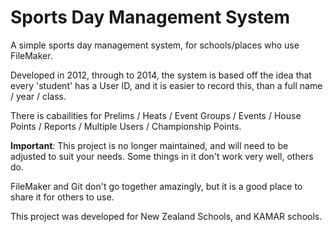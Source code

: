 # Sports Day Management System
A simple sports day management system, for schools/places who use FileMaker.


Developed in 2012, through to 2014, the system is based off the idea that every 'student' has a User ID, and it is easier to record this, than a full name / year / class.

There is cabailities for Prelims / Heats / Event Groups / Events / House Points / Reports / Multiple Users / Championship Points.


**Important**: This project is no longer maintained, and will need to be adjusted to suit your needs.  Some things in it don't work very well, others do.

FileMaker and Git don't go together amazingly, but it is a good place to share it for others to use.



This project was developed for New Zealand Schools, and KAMAR schools. 